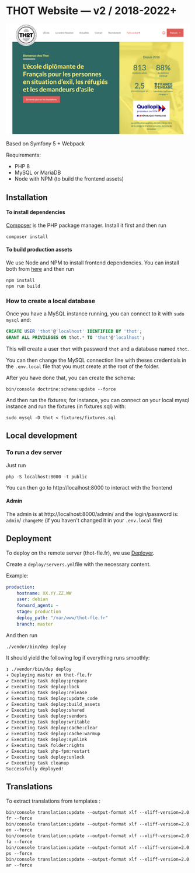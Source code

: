 # THOT Website — v2 / 2018-2022+

![website home page](_resources_/website.png)

Based on Symfony 5 + Webpack

Requirements:

- PHP 8
- MySQL or MariaDB
- Node with NPM (to build the frontend assets)

## Installation

#### To install dependencies

[Composer](https://getcomposer.org/) is the PHP package manager. Install it first and then run

    composer install

#### To build production assets

We use Node and NPM to install frontend dependencies. You can install both from [here](https://nodejs.org/en/download/) and then run

    npm install
    npm run build

### How to create a local database

Once you have a MySQL instance running, you can connect to it with `sudo mysql` and:

```sql
CREATE USER 'thot'@'localhost' IDENTIFIED BY 'thot';
GRANT ALL PRIVILEGES ON thot.* TO 'thot'@'localhost';
```

This will create a user `thot` with password `thot` and a database named `thot`.

You can then change the MySQL connection line with theses credentials in the `.env.local` file that you must create at the root of the folder.

After you have done that, you can create the schema:

    bin/console doctrine:schema:update --force

And then run the fixtures; for instance, you can connect on your local mysql instance and run the fixtures (in fixtures.sql) with:

    sudo mysql -D thot < fixtures/fixtures.sql



## Local development

### To run a dev server

Just run

    php -S localhost:8000 -t public

You can then go to http://localhost:8000 to interact with the frontend

#### Admin

The admin is at http://localhost:8000/admin/ and the login/password is: `admin`/ `changeMe` (if you haven't changed it in your `.env.local` file)

## Deployment

To deploy on the remote server (thot-fle.fr), we use [Deployer](https://deployer.org/).

Create a `deploy/servers.yml`file with the necessary content.

Example:

```yml
production:
    hostname: XX.YY.ZZ.WW
    user: debian
    forward_agent: ~
    stage: production
    deploy_path: "/var/www/thot-fle.fr"
    branch: master
```

And then run

    ./vendor/bin/dep deploy

It should yield the following log if everything runs smoothly:

```
❯ ./vendor/bin/dep deploy
✈︎ Deploying master on thot-fle.fr
✔ Executing task deploy:prepare
✔ Executing task deploy:lock
✔ Executing task deploy:release
✔ Executing task deploy:update_code
✔ Executing task deploy:build_assets
✔ Executing task deploy:shared
✔ Executing task deploy:vendors
✔ Executing task deploy:writable
✔ Executing task deploy:cache:clear
✔ Executing task deploy:cache:warmup
✔ Executing task deploy:symlink
✔ Executing task folder:rights
✔ Executing task php-fpm:restart
✔ Executing task deploy:unlock
✔ Executing task cleanup
Successfully deployed!
```

## Translations

To extract translations from templates :

    bin/console translation:update --output-format xlf --xliff-version=2.0 fr --force
    bin/console translation:update --output-format xlf --xliff-version=2.0 en --force
    bin/console translation:update --output-format xlf --xliff-version=2.0 fa --force
    bin/console translation:update --output-format xlf --xliff-version=2.0 ps --force
    bin/console translation:update --output-format xlf --xliff-version=2.0 ar --force

